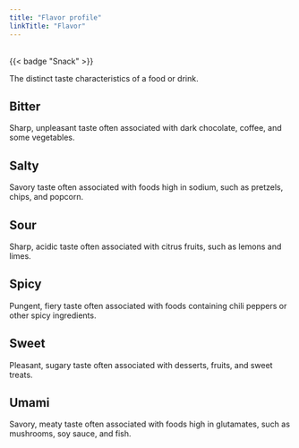 ```yaml
---
title: "Flavor profile"
linkTitle: "Flavor"
---
```

<br />
{{< badge "Snack" >}}

The distinct taste characteristics of a food or drink.

## Bitter
Sharp, unpleasant taste often associated with dark chocolate, coffee, and some vegetables.

## Salty
Savory taste often associated with foods high in sodium, such as pretzels, chips, and popcorn.

## Sour
Sharp, acidic taste often associated with citrus fruits, such as lemons and limes.

## Spicy
Pungent, fiery taste often associated with foods containing chili peppers or other spicy ingredients.

## Sweet
Pleasant, sugary taste often associated with desserts, fruits, and sweet treats.

## Umami
Savory, meaty taste often associated with foods high in glutamates, such as mushrooms, soy sauce, and fish.












